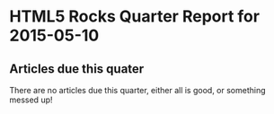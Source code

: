 HTML5 Rocks Quarter Report for 2015-05-10
=========================================

Articles due this quater
------------------------

There are no articles due this quarter, either all is good, or something messed up!

